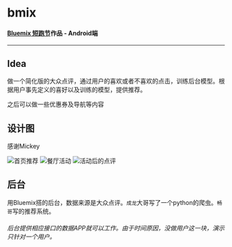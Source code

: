 # bmix
#### [Bluemix 短跑节](http://bmix.csdn.net/)作品 - Android端

---
## Idea
做一个简化版的大众点评，通过用户的喜欢或者不喜欢的点击，训练后台模型。根据用户事先定义的喜好以及训练的模型，提供推荐。

之后可以做一些优惠券及导航等内容

## 设计图

感谢Mickey

![首页推荐](http://res.cloudinary.com/denrcs4mp/image/upload/c_scale,w_300/v1441288889/Homepage.jpg)
![餐厅活动](http://res.cloudinary.com/denrcs4mp/image/upload/c_scale,w_300/v1441288985/coupon_direction.jpg)
![活动后的点评](http://res.cloudinary.com/denrcs4mp/image/upload/c_scale,w_300/v1441289021/Ranking.jpg)


## 后台
用Bluemix搭的后台，数据来源是大众点评。`成龙`大哥写了一个python的爬虫。`畅哥`写的推荐系统。

###### 后台提供相应接口的数据APP就可以工作。由于时间原因，没做用户这一块，演示只针对一个用户。
